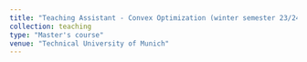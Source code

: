 ```yaml
---
title: "Teaching Assistant - Convex Optimization (winter semester 23/24)"
collection: teaching
type: "Master's course"
venue: "Technical University of Munich"
---
```

